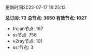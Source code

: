 更新时间2022-07-17 18:25:13

**总订阅: 73**
**总节点: 3650**
**有效节点: 1027**
- trojan节点: 167
- ss节点: 756
- v2ray节点: 101
- ssr节点: 3
